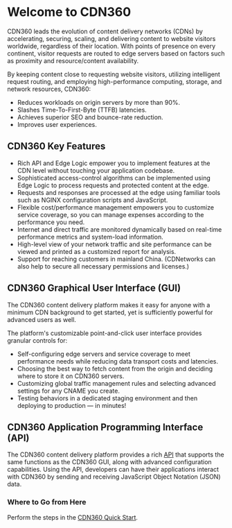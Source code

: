 <!--?xml version="1.0" encoding="utf-8"?-->

<link href="" rel="stylesheet" type="text/css">

# Welcome to CDN360



CDN360 leads the evolution of content delivery networks (CDNs) by accelerating, securing, scaling, and delivering content to website visitors worldwide, regardless of their location. With points of presence on every continent, visitor requests are routed to edge servers based on factors such as proximity and resource/content availability.

By keeping content close to requesting website visitors, utilizing intelligent request routing, and employing high-performance computing, storage, and network resources, CDN360:

- Reduces workloads on origin servers by more than 90%.
- Slashes Time-To-First-Byte (TTFB) latencies.
- Achieves superior SEO and bounce-rate reduction.
- Improves user experiences.

<!-- -->

## CDN360 Key Features

- Rich API and Edge Logic empower you to implement features at the CDN level without touching your application codebase.
- Sophisticated access-control algorithms can be implemented using Edge Logic to process requests and protected content at the edge.
- Requests and responses are processed at the edge using familiar tools such as NGINX configuration scripts and JavaScript.
- Flexible cost/performance management empowers you to customize service coverage, so you can manage expenses according to the performance you need.
- Internet and direct traffic are monitored dynamically based on real-time performance metrics and system-load information.
- High-level view of your network traffic and site performance can be viewed and printed as a customized report for analysis.
- Support for reaching customers in mainland China. (CDNetworks can also help to secure all necessary permissions and licenses.)

<!-- -->

## CDN360 Graphical User Interface (GUI)

The CDN360 content delivery platform makes it easy for anyone with a minimum CDN background to get started, yet is sufficiently powerful for advanced users as well.

The platform's customizable point-and-click user interface provides granular controls for:

- Self-configuring edge servers and service coverage to meet performance needs while reducing data transport costs and latencies.
- Choosing the best way to fetch content from the origin and deciding where to store it on CDN360 servers.
- Customizing global traffic management rules and selecting advanced settings for any CNAME you create.
- Testing behaviors in a dedicated staging environment and then deploying to production — in minutes! 

<!-- -->

## CDN360 Application Programming Interface (API)

The CDN360 content delivery platform provides a rich [API](<http://cdn360doc.quantil.com/apidocs/api.html>) that supports the same functions as the CDN360 GUI, along with advanced configuration capabilities. Using the API, developers can have their applications interact with CDN360 by sending and receiving JavaScript Object Notation (JSON) data.

### **Where to Go from Here**

Perform the steps in the [CDN360 Quick Start](<Quick Start.htm>).

